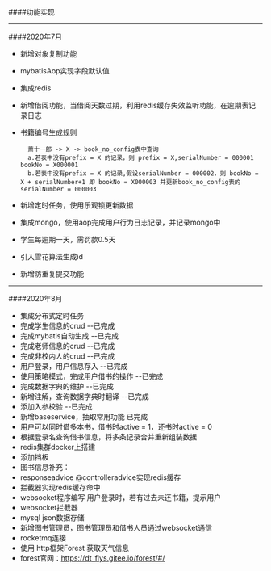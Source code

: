 ####功能实现

---
####2020年7月
    
- 新增对象复制功能
- mybatisAop实现字段默认值
- 集成redis
- 新增借阅功能，当借阅天数过期，利用redis缓存失效监听功能，在逾期表记录日志
- 书籍编号生成规则
    
        萧十一郎 -> X -> book_no_config表中查询
        a.若表中没有prefix = X 的记录，则 prefix = X,serialNumber = 000001 bookNo = X000001
        b.若表中没有prefix = X 的记录,假设serialNumber = 000002，则 bookNo = X + serialNumber+1 即 bookNo = X000003 并更新book_no_config表的serialNumber = 000003
        
- 新增定时任务，使用乐观锁更新数据
- 集成mongo，使用aop完成用户行为日志记录，并记录mongo中
- 学生每逾期一天，需罚款0.5天
- 引入雪花算法生成id
- 新增防重复提交功能

---

####2020年8月
    
- 集成分布式定时任务
- 完成学生信息的crud --已完成
- 完成mybatis自动生成 --已完成
- 完成老师信息的crud --已完成
- 完成非校内人的crud --已完成
- 用户登录，用户信息存入 --已完成
- 使用策略模式，完成用户借书的操作 --已完成
- 完成数据字典的维护 --已完成
- 新增注解，查询数据字典时翻译 --已完成 
- 添加入参校验 --已完成
- 新增baseservice，抽取常用功能 已完成
- 用户可以同时借多本书，借书时active = 1，还书时active = 0
- 根据登录名查询借书信息，将多条记录合并重新组装数据
- redis集群docker上搭建
- 添加挡板
- 图书信息补充：
- responseadvice @controlleradvice实现redis缓存
- 拦截器实现redis缓存命中
- websocket程序编写 用户登录时，若有过去未还书籍，提示用户
- websocket拦截器
- mysql json数据存储
- 新增图书管理员，图书管理员和借书人员通过websocket通信
- rocketmq连接
- 使用 http框架Forest 获取天气信息 
- forest官网：https://dt_flys.gitee.io/forest/#/
